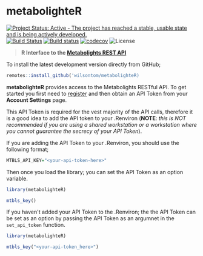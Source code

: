 # metabolighteR

[![Project Status: Active - The project has reached a stable, usable state and is being actively developed.](http://www.repostatus.org/badges/latest/active.svg)](http://www.repostatus.org/#active) [![Build Status](https://travis-ci.org/wilsontom/metabolighteR.svg?branch=master)](https://travis-ci.org/wilsontom/metabolighteR) [![Build status](https://ci.appveyor.com/api/projects/status/ip7naqupctsmqvc2/branch/master?svg=true)](https://ci.appveyor.com/project/wilsontom/metabolighter/branch/master) [![codecov](https://codecov.io/gh/wilsontom/metabolighteR/branch/master/graph/badge.svg)](https://codecov.io/gh/wilsontom/metabolighteR) ![License](https://img.shields.io/badge/license-GNU%20GPL%20v3.0-blue.svg "GNU GPL v3.0")

> __R Interface to the [Metabolights REST API](https://www.ebi.ac.uk/metabolights/ws/api/spec.html)__

To install the latest development version directly from GitHub;

```r
remotes::install_github('wilsontom/metabolighteR)
```

**metabolighteR** provides access to the Metabolights RESTful API. To get started you first need to [register](https://www.ebi.ac.uk/metabolights/newAccount) and then obtain an API Token from your **Account Settings** page.

This API Token is required for the vest majority of the API calls, therefore it is a good idea to add the API token to your .Renviron (**NOTE**: *this is NOT recommended if you are using a shared workstation or a workstation where you cannot guarantee the secrecy of your API Token*). 

If you are adding the API Token to your .Renviron, you should use the following format;

```r
MTBLS_API_KEY="<your-api-token-here>"
```

Then once you load the library; you can set the API Token as an option variable. 

```r
library(metabolighteR)

mtbls_key()
```

If you haven't added your API Token to the .Renviron; the the API Token can be set as an option by passing the API Token as an argumnet in the `set_api_token` function.

```r
library(metabolighteR)

mtbls_key("<your-api-token_here>")
```

